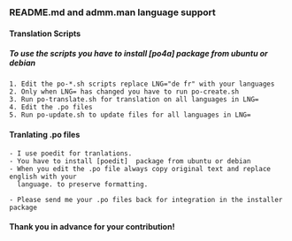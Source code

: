 ### README.md and admm.man language support

#### Translation Scripts
#####    To use the scripts you have to install [po4a] package from ubuntu or debian

    1. Edit the po-*.sh scripts replace LNG="de fr" with your languages
    2. Only when LNG= has changed you have to run po-create.sh
    3. Run po-translate.sh for translation on all languages in LNG=
    4. Edit the .po files
    5. Run po-update.sh to update files for all languages in LNG=

#### Tranlating .po files
    - I use poedit for tranlations.
    - You have to install [poedit]  package from ubuntu or debian
    - When you edit the .po file always copy original text and replace english with your
      language. to preserve formatting.

    - Please send me your .po files back for integration in the installer package

#### Thank you in advance for your contribution!

